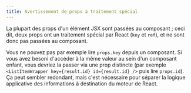 ```yaml
---
title: Avertissement de props à traitement spécial
---
```


La plupart des props d'un élément JSX sont passées au composant ; ceci dit, deux props ont un traitement spécial par React (`key` et `ref`), et ne sont donc pas passées au composant.

Vous ne pouvez pas par exemple lire `props.key` depuis un composant.  Si vous avez besoni d'accéder à la même valeur au sein d'un composant enfant, vous devriez la passer via une prop distincte (par exemple `<ListItemWrapper key={result.id} id={result.id} />` puis lire `props.id`). Ça peut sembler redondant, mais c'est nécessaire pour séparer la logique applicative des informations à destination du moteur de React.

